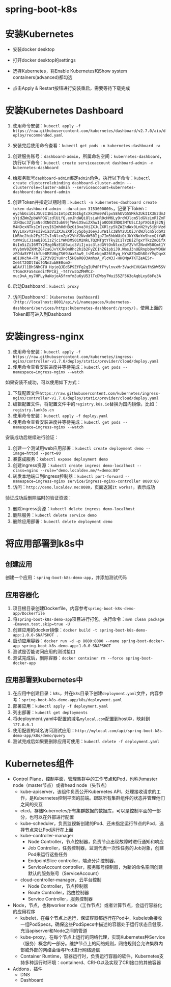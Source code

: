 # spring-boot-k8s

# 安装Kubernetes

- 安装docker desktop

- 打开docker desktop的settings

- 选择Kubernetes，将Enable Kubernetes和Show system containers(advanced)都勾选

- 点击Apply & Restart按钮进行安装重启，需要等待下载完成

# 安装Kubernetes Dashboard

1. 使用命令安装：`kubectl apply -f https://raw.githubusercontent.com/kubernetes/dashboard/v2.7.0/aio/deploy/recommended.yaml`

2. 安装完后使用命令查看：`kubectl get pods -n kubernetes-dashboard -w`

3. 创建服务账号：`dashboard-admin`，所属命名空间：`kubernetes-dashboard`，执行以下命令：`kubectl create serviceaccount dashboard-admin -n kubernetes-dashboard`

4. 给服务账号`dashboard-admin`绑定`admin`角色，执行以下命令：`kubectl create clusterrolebinding dashboard-cluster-admin --clusterrole=cluster-admin --serviceaccount=kubernetes-dashboard:dashboard-admin`

5. 创建Token并指定过期时间：`kubectl -n kubernetes-dashboard create token dashboard-admin --duration 3153600000s`，记录下Token：`eyJhbGciOiJSUzI1NiIsImtpZCI6IkgtcXk3Vm9VdlpxSEhUVG5SMkhZUkI1X3E2dmJsYjdZWmZpbWVPOGlzdlUifQ.eyJhdWQiOlsiaHR0cHM6Ly9rdWJlcm5ldGVzLmRlZmF1bHQuc3ZjLmNsdXN0ZXIubG9jYWwiXSwiZXhwIjo0ODE3NDQ3MTU5LCJpYXQiOjE2NjM4NDcxNTksImlzcyI6Imh0dHBzOi8va3ViZXJuZXRlcy5kZWZhdWx0LnN2Yy5jbHVzdGVyLmxvY2FsIiwia3ViZXJuZXRlcy5pbyI6eyJuYW1lc3BhY2UiOiJrdWJlcm5ldGVzLWRhc2hib2FyZCIsInNlcnZpY2VhY2NvdW50Ijp7Im5hbWUiOiJkYXNoYm9hcmQtYWRtaW4iLCJ1aWQiOiIzZjc1YWM3MS01M2NkLTQ2MTgtYTkyZC1lYzBiZTgxYTkzZmQifX0sIm5iZiI6MTY2Mzg0NzE1OSwic3ViIjoic3lzdGVtOnNlcnZpY2VhY2NvdW50Omt1YmVybmV0ZXMtZGFzaGJvYXJkOmRhc2hib2FyZC1hZG1pbiJ9.WmsJ3nUERnpb0ynWDKWzFOda5YPfihfUe0MZU6gZS69UaxShw9_tsM1eNgn826lRyq_HYs8ZQoDh8GrYVgDqvXaDIUKchA-FM_2ZP3VBiYuXrcl5HBaR8O3AmhsA_VlcW3J-HH0MpATKTZeAE5r-Xe6tT2QDttWsfGNn3ubEE0smO-WDAVJl1BhSNhGTU_HpjoQJEdSP9ZfFg2gIUPdPfFYylnvxMr3VacMCVUGAVfhSWW5SVtTGmcKFaS4xndiTMPCAj_-T4Trw3GZMHMCZ-mucDvA_my7HPLy0aNojoA5frmfm3u6yU53lTcDWsy7Wui55ZF563oAqbLxy6bFe3A`

6. 启动Dashboard：`kubectl proxy`

7. 访问Dashboard：`[Kubernetes Dashboard](http://localhost:8001/api/v1/namespaces/kubernetes-dashboard/services/https:kubernetes-dashboard:/proxy/)`，使用上面的Token即可进入到Dashboard

# 安装ingress-nginx

1. 使用命令安装：`kubectl apply -f https://raw.githubusercontent.com/kubernetes/ingress-nginx/controller-v1.7.0/deploy/static/provider/cloud/deploy.yaml`
2. 使用命令查看安装进度并等待完成：`kubectl get pods --namespace=ingress-nginx --watch`

如果安装不成功，可以使用如下方式：

1. 下载配置文件`https://raw.githubusercontent.com/kubernetes/ingress-nginx/controller-v1.7.0/deploy/static/provider/cloud/deploy.yaml`
2. 编辑配置文件，将配置文件中的`registry.k8s.io`替换为国内镜像，比如：`registry.lank8s.cn`
3. 使用命令安装：`kubectl apply -f deploy.yaml`
4. 使用命令查看安装进度并等待完成：`kubectl get pods --namespace=ingress-nginx --watch`

安装成功后继续进行验证：

1. 创建一个测试用web应用部署：`kubectl create deployment demo --image=httpd --port=80`
2. 暴露成服务：`kubectl expose deployment demo`
3. 创建ingress资源：`kubectl create ingress demo-localhost --class=nginx --rule="demo.localdev.me/*=demo:80"`
4. 转发本地端口到ingress控制器：`kubectl port-forward --namespace=ingress-nginx service/ingress-nginx-controller 8080:80`
5. 访问：`http://demo.localdev.me:8080`，页面返回`It works!`，表示成功

验证成功后删除临时的验证资源：

1. 删除ingress资源：`kubectl delete ingress demo-localhost`
2. 删除服务：`kubectl delete service demo`
3. 删除应用部署：`kubectl delete deployment demo`

# 将应用部署到k8s中

## 创建应用

创建一个应用：`spring-boot-k8s-demo-app`，并添加测试代码

## 应用容器化

1. 项目根目录创建Dockerfile，内容参考`spring-boot-k8s-demo-app/Dockerfile`
2. 将`spring-boot-k8s-demo-app`项目进行打包，执行命令：`mvn clean package -Dmaven.test.skip=true -U`
3. 创建应用的docker镜像：`docker build -t spring-boot-k8s-demo-app:1.0.0-SNAPSHOT .`
4. 启动应用容器：`docker run -d -p 8080:8080 --name spring-boot-docker-app spring-boot-k8s-demo-app:1.0.0-SNAPSHOT`
5. 测试是否能访问应用的测试接口
6. 测试完成后，删除容器：`docker container rm --force spring-boot-docker-app`

## 应用部署到kubernetes中

1. 在应用中创建目录：`k8s`，并在`k8s`目录下创建`deployment.yaml`文件，内容参考：`spring-boot-k8s-demo-app/k8s/deployment.yaml`
2. 部署应用：`kubectl apply -f deployment.yaml`
3. 列出部署：`kubectl get deployments`
4. 将deployment.yaml中配置的域名`mylocal.com`配置到host中，映射到`127.0.0.1`
4. 使用配置的域名访问测试应用：`http://mylocal.com/api/spring-boot-k8s-demo-app/k8s/demo/query`
5. 测试完成后如果要删除应用可使用：`kubectl delete -f deployment.yaml`

# Kubernetes组件

- Control Plane，控制平面，管理集群中的工作节点和Pod，也称为master node（master节点）或者head node（头节点）
  - kube-apiserver，该组件负责公开Kubernetes API，处理接收请求的工作，是Kubernetes控制平面的前端。跟踪所有集群组件的状态并管理他们之间的交互
  - etcd，存储Kubernetes所有集群数据的数据库，可以是控制平面的一部分，也可以在外部进行配置
  - kube-scheduler，负责监视新创建的Pod、还未指定运行节点的Pod，选择节点来让Pod运行在上面
  - kube-controller-manager
    - Node Controller，节点控制器，负责节点出现故障时进行通知和响应
    - Job Controller，任务控制器，监测代表一次性任务的Job对象，创建Pod来运行这些任务
    - EndpointSlice controller，端点分片控制器，
    - ServiceAccount controller，服务账号控制器，为新的命名空间创建默认的服务账号（ServiceAccount）
  - cloud-controller-manager，云平台控制
    - Node Controller，节点控制器
    - Route Controller，路由控制器
    - Service Controller，服务控制器
- Node，节点，也称worker node（工作节点）或者计算节点，会运行容器化的应用程序
  - kubelet，在每个节点上运行，保证容器都运行在Pod中，kubelet会接收一组PodSpecs，确保这些PodSpecs中描述的容器处于运行状态且健康，充当apiserver和Node之间的管道
  - kube-proxy，在每个节点上运行的网络代理，实现Kubernetes种Service（服务）概念的一部分。维护节点上的网络规则，网络规则会允许集群内部或外部的网络会话与Pod进行网络通信
  - Container Runtime，容器运行时，负责运行容器的软件，Kubernetes支持多种运行时环境：containerd、CRI-O以及实现了CRI接口的其他容器
- Addons，插件
  - DNS
  - Dashboard